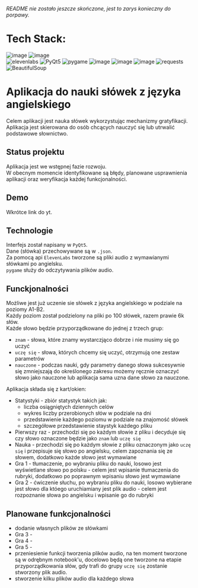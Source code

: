 *README nie zostało jeszcze skończone, jest to zarys konieczny do porpawy.*

# Tech Stack:
![image](https://img.shields.io/badge/Python-FFD43B?style=for-the-badge&logo=python&logoColor=blue)
![image](https://img.shields.io/badge/Visual%20Studio%20Code-0078d7.svg?style=for-the-badge&logo=visual-studio-code&logoColor=white)\
![elevenlabs](https://img.shields.io/badge/elevenlabs-%23ffffff.svg?style=for-the-badge&logo=data:image/png;base64,iVBORw0KGgoAAAANSUhEUgAAABAAAAAQCAQAAAC1+jfqAAAATUlEQVR42mL8//8/AzWAiSTlf3zLx5kMzybBSK1FlAEIhJvYCZPAUpId4GWQEJ4gBJqGh4O6O0L2dChFsJQsGY6IoIlM0gHVSdMKEGAC1JgsVNfc2XAAAAABJRU5ErkJggg==&logoColor=black)
![PyQt5](https://img.shields.io/badge/PyQt5-%23ffffff.svg?style=for-the-badge&logo=Qt&logoColor=black)
![pygame](https://img.shields.io/badge/pygame-%23190F00.svg?style=for-the-badge&logo=python&logoColor=white)
![image](https://img.shields.io/badge/Numpy-777BB4?style=for-the-badge&logo=numpy&logoColor=white)
![image](https://img.shields.io/badge/Pandas-2C2D72?style=for-the-badge&logo=pandas&logoColor=white)
![image](https://img.shields.io/badge/Matplotlib-%23ffffff.svg?style=for-the-badge&logo=Matplotlib&logoColor=black)
![requests](https://img.shields.io/badge/requests-%23ffffff.svg?style=for-the-badge&logo=python&logoColor=3776AB)
![BeautifulSoup](https://img.shields.io/badge/BeautifulSoup-%23ffffff.svg?style=for-the-badge&logo=python&logoColor=3776AB)

# Aplikacja do nauki słówek z języka angielskiego
Celem aplikacji jest nauka słówek wykorzystując mechanizmy gratyfikacji.
Aplikacja jest skierowana do osób chcących nauczyć się lub utrwalić podstawowe słownictwo.

## Status projektu
Aplikacja jest we wstępnej fazie rozwoju.\
W obecnym momencie identyfikowane są błędy, planowane usprawnienia aplikacji oraz weryfikacja każdej funkcjonalności.

## Demo
Wkrótce link do yt.

## Technologie
Interfejs został napisany w `PyQt5`.\
Dane (słówka) przechowywane są w `.json`.\
Za pomocą api `ElevenLabs` tworzone są pliki audio z wymawianymi słówkami po angielsku.\
`pygame` służy do odczytywania plików audio.

## Funckjonalności
Możliwe jest już uczenie sie słówek z języka angielskiego w podziale na poziomy A1-B2.\
Każdy poziom został podzielony na pliki po 100 słówek, razem prawie 6k słów.\
Każde słowo będzie przyporządkowane do jednej z trzech grup:
- `znam` - słowa, które znamy wystarczjąco dobrze i nie musimy się go uczyć
- `uczę się` - słowa, których chcemy się uczyć, otrzymują one zestaw parametrów
- `nauczone` - podczas nauki, gdy parametry danego słowa sukcesywnie się zmniejszają do określonego zakresu możemy ręcznie oznaczyć słowo jako nauczone lub aplikacja sama uzna dane słowo za nauczone.

Aplikacja składa się z kart/okien:
- Statystyki - zbiór statystyk takich jak:
  - liczba osiągniętych dziennych celów
  - wykres liczby przerobionych słów w podziale na dni
  - przedstawienie każdego poziomu w podziale na znajomość słówek
  - szczegółowe przedstawienie staystyk każdego pliku
- Pierwszy raz - przechodzi się po każdym słowie z pliku i decyduje się czy słowo oznaczone będzie jako `znam` lub `uczę się`
- Nauka - przechodzi się po każdym słowie z pliku oznaczonym jako `uczę się` i przepisuje się słowo po angielsku, celem zapoznania się ze słowem, dodatkowo każde słowo jest wymawiane
- Gra 1 - tłumaczenie, po wybraniu pliku do nauki, losowo jest wyświetlane słowo po polsku - celem jest wpisanie tłumaczenia do rubryki, dodatkowo po poprawnym wpisaniu słowo jest wymawiane
- Gra 2 - ćwiczenie słuchu, po wybraniu pliku do nauki, losowo wybierane jest słowo dla któego uruchiamiany jest plik audio - celem jest rozpoznanie słowa po angielsku i wpisanie go do rubryki

## Planowane funkcjonalności
- dodanie własnych plików ze słówkami
- Gra 3 -
- Gra 4 - 
- Gra 5 -
- przeniesienie funkcji tworzenia plików audio, na ten moment tworzone są w odrębnym notebook'u, docelowo będą one tworzone na etapie przyporządkowania słów, gdy trafi do grupy `uczę się` zostanie stworzony plik audio.
- stworzenie kilku plików audio dla każdego słowa

